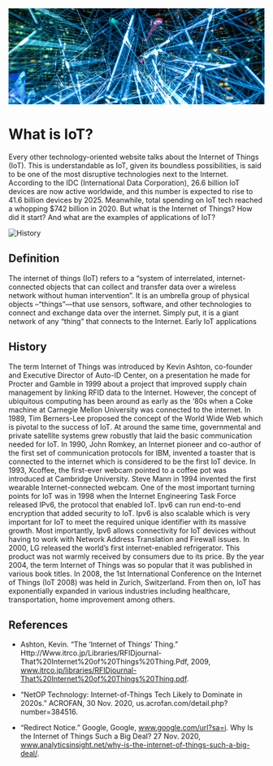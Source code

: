 <img src="https://raw.githubusercontent.com/mms142-groupe-2020/InternetofThings/main/assets/images/network-800x300_128.png" alt="Network">

# What is IoT?

Every other technology-oriented website talks about the Internet of Things (IoT). This is understandable as IoT, given its boundless possibilities, is said to be one of the most disruptive technologies next to the Internet. According to the IDC (International Data Corporation), 26.6 billion IoT devices are now active worldwide, and this number is expected to rise to 41.6 billion devices by 2025. Meanwhile, total spending on IoT tech reached a whopping $742 billion in 2020.
But what is the Internet of Things? How did it start? And what are the examples of applications of IoT?

![History](https://miro.medium.com/max/1024/1*92OdlxNqI3iChI5kNl1MFg.jpeg)

## Definition
The internet of things (IoT) refers to a “system of interrelated, internet-connected objects that can collect and transfer data over a wireless network without human intervention”. It is an umbrella group of physical objects –“things”—that use sensors, software, and other technologies to connect and exchange data over the internet. Simply put, it is a giant network of any “thing” that connects to the Internet. Early IoT applications

## History

The term Internet of Things was introduced by Kevin Ashton, co-founder and Executive Director of Auto-ID Center, on a presentation he made for Procter and Gamble in 1999 about a project that improved supply chain management by linking RFID data to the Internet. However, the concept of ubiquitous computing has been around as early as the ‘80s when a Coke machine at Carnegie Mellon University was connected to the internet.  In 1989, Tim Berners-Lee proposed the concept of the World Wide Web which is pivotal to the success of IoT. At around the same time, governmental and private satellite systems grew robustly that laid the basic communication needed for IoT. In 1990, John Romkey, an Internet pioneer and co-author of the first set of communication protocols for IBM, invented a toaster that is connected to the internet which is considered to be the first IoT device. In 1993, Xcoffee, the first-ever webcam pointed to a coffee pot was introduced at Cambridge University. Steve Mann in 1994 invented the first wearable Internet-connected webcam. One of the most important turning points for IoT was in 1998 when the Internet Engineering Task Force released IPv6, the protocol that enabled IoT. Ipv6 can run end-to-end encryption that added security to IoT. Ipv6 is also scalable which is very important for IoT to meet the required unique identifier with its massive growth. Most importantly, Ipv6 allows connectivity for IoT devices without having to work with Network Address Translation and Firewall issues. In 2000, LG released the world’s first internet-enabled refrigerator. This product was not warmly received by consumers due to its price. By the year 2004, the term Internet of Things was so popular that it was published in various book titles. In 2008, the 1st International Conference on the Internet of Things (IoT 2008) was held in Zurich, Switzerland. From then on, IoT has exponentially expanded in various industries including healthcare, transportation, home improvement among others.

## References

* Ashton, Kevin. “The ‘Internet of Things’ Thing.” Http://Www.itrco.jp/Libraries/RFIDjournal-That%20Internet%20of%20Things%20Thing.Pdf, 2009, www.itrco.jp/libraries/RFIDjournal-That%20Internet%20of%20Things%20Thing.pdf. 

* “NetOP Technology: Internet-of-Things Tech Likely to Dominate in 2020s.” ACROFAN, 30 Nov. 2020, us.acrofan.com/detail.php?number=384516. 

* “Redirect Notice.” Google, Google, www.google.com/url?sa=i. 
Why Is the Internet of Things Such a Big Deal? 27 Nov. 2020, www.analyticsinsight.net/why-is-the-internet-of-things-such-a-big-deal/. 

